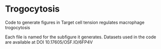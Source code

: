 # Trogocytosis
Code to generate figures in Target cell tension regulates macrophage trogocytosis

Each file is named for the subfigure it generates. Datasets used in the code are available at DOI 10.17605/OSF.IO/6FP4V
